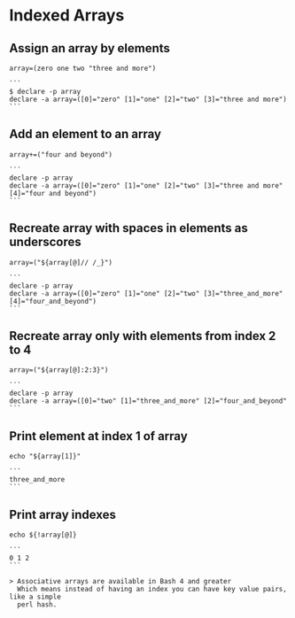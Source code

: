 # Indexed Arrays


## Assign an array by elements

	array=(zero one two "three and more")

	```
	$ declare -p array
	declare -a array=([0]="zero" [1]="one" [2]="two" [3]="three and more")
	```

## Add an element to an array

	array+=("four and beyond")

	```
	declare -p array
	declare -a array=([0]="zero" [1]="one" [2]="two" [3]="three and more" [4]="four and beyond")
	```

## Recreate array with spaces in elements as underscores

	array=("${array[@]// /_}")

	```
	declare -p array
	declare -a array=([0]="zero" [1]="one" [2]="two" [3]="three_and_more" [4]="four_and_beyond")
	```

## Recreate array only with elements from index 2 to 4

	array=("${array[@]:2:3}")

	```
	declare -p array
	declare -a array=([0]="two" [1]="three_and_more" [2]="four_and_beyond"
	```

## Print element at index 1 of array

	echo "${array[1]}"

	```
	three_and_more
	```

## Print array indexes

	echo ${!array[@]}

	```
	0 1 2
	```

	> Associative arrays are available in Bash 4 and greater
	  Which means instead of having an index you can have key value pairs, like a simple
	  perl hash.
